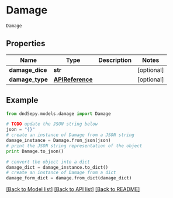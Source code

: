 # Damage

`Damage` 

## Properties
Name | Type | Description | Notes
------------ | ------------- | ------------- | -------------
**damage_dice** | **str** |  | [optional] 
**damage_type** | [**APIReference**](APIReference.md) |  | [optional] 

## Example

```python
from dnd5epy.models.damage import Damage

# TODO update the JSON string below
json = "{}"
# create an instance of Damage from a JSON string
damage_instance = Damage.from_json(json)
# print the JSON string representation of the object
print Damage.to_json()

# convert the object into a dict
damage_dict = damage_instance.to_dict()
# create an instance of Damage from a dict
damage_form_dict = damage.from_dict(damage_dict)
```
[[Back to Model list]](../README.md#documentation-for-models) [[Back to API list]](../README.md#documentation-for-api-endpoints) [[Back to README]](../README.md)


